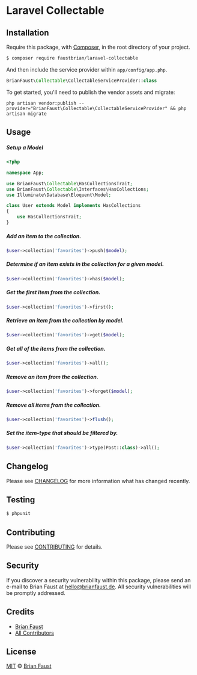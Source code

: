 # Laravel Collectable

## Installation

Require this package, with [Composer](https://getcomposer.org/), in the root directory of your project.

``` bash
$ composer require faustbrian/laravel-collectable
```

And then include the service provider within `app/config/app.php`.

``` php
BrianFaust\Collectable\CollectableServiceProvider::class
```

To get started, you'll need to publish the vendor assets and migrate:
```
php artisan vendor:publish --provider="BrianFaust\Collectable\CollectableServiceProvider" && php artisan migrate
```

## Usage


##### Setup a Model

``` php
<?php

namespace App;

use BrianFaust\Collectable\HasCollectionsTrait;
use BrianFaust\Collectable\Interfaces\HasCollections;
use Illuminate\Database\Eloquent\Model;

class User extends Model implements HasCollections
{
    use HasCollectionsTrait;
}
```

##### Add an item to the collection.
``` php
$user->collection('favorites')->push($model);
```

##### Determine if an item exists in the collection for a given model.

``` php
$user->collection('favorites')->has($model);
```

##### Get the first item from the collection.

``` php
$user->collection('favorites')->first();
```

##### Retrieve an item from the collection by model.

``` php
$user->collection('favorites')->get($model);
```

##### Get all of the items from the collection.

``` php
$user->collection('favorites')->all();
```

##### Remove an item from the collection.

``` php
$user->collection('favorites')->forget($model);
```

##### Remove all items from the collection.

``` php
$user->collection('favorites')->flush();
```

##### Set the item-type that should be filtered by.

``` php
$user->collection('favorites')->type(Post::class)->all();
```

## Changelog

Please see [CHANGELOG](CHANGELOG.md) for more information what has changed recently.

## Testing

``` bash
$ phpunit
```

## Contributing

Please see [CONTRIBUTING](CONTRIBUTING.md) for details.

## Security

If you discover a security vulnerability within this package, please send an e-mail to Brian Faust at hello@brianfaust.de. All security vulnerabilities will be promptly addressed.

## Credits

- [Brian Faust](https://github.com/faustbrian)
- [All Contributors](../../contributors)

## License

[MIT](LICENSE) © [Brian Faust](https://brianfaust.de)
